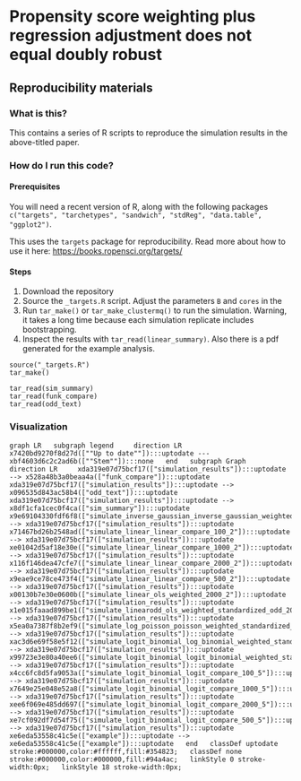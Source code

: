 # Propensity score weighting plus regression adjustment does not equal doubly robust
## Reproducibility materials

### What is this?

This contains a series of R scripts to reproduce the simulation results in the above-titled paper. 

### How do I run this code? 

#### Prerequisites
You will need a recent version of R, along with the following packages `c("targets", "tarchetypes", "sandwich", "stdReg", "data.table", "ggplot2")`. 

This uses the `targets` package for reproducibility. Read more about how to use it here: https://books.ropensci.org/targets/

#### Steps

1. Download the repository
2. Source the `_targets.R` script. Adjust the parameters `B` and `cores` in the 
3. Run `tar_make()` or `tar_make_clustermq()` to run the simulation. Warning, it takes a long time because each simulation replicate includes bootstrapping. 
4. Inspect the results with `tar_read(linear_summary)`. Also there is a pdf generated for the example analysis. 

```{r}
source("_targets.R")
tar_make()

tar_read(sim_summary)
tar_read(funk_compare)
tar_read(odd_text)
```


### Visualization

```mermaid
graph LR   subgraph legend     direction LR     x7420bd9270f8d27d([""Up to date""]):::uptodate --- xbf4603d6c2c2ad6b([""Stem""]):::none   end   subgraph Graph     direction LR     xda319e07d75bcf17(["simulation_results"]):::uptodate --> x528a48b3a0beaa4a(["funk_compare"]):::uptodate     xda319e07d75bcf17(["simulation_results"]):::uptodate --> x096535d843ac58b4(["odd_text"]):::uptodate     xda319e07d75bcf17(["simulation_results"]):::uptodate --> x8df1cfa1cec0f4ca(["sim_summary"]):::uptodate     x9e69104330fdf6f8(["simulate_inverse_gaussian_inverse_gaussian_weighted_standardized_2000_200"]):::uptodate --> xda319e07d75bcf17(["simulation_results"]):::uptodate     x71467bd26b2548ad(["simulate_linear_linear_compare_100_2"]):::uptodate --> xda319e07d75bcf17(["simulation_results"]):::uptodate     xe01042d5af18e30e(["simulate_linear_linear_compare_1000_2"]):::uptodate --> xda319e07d75bcf17(["simulation_results"]):::uptodate     x116f146dea47cfe7(["simulate_linear_linear_compare_2000_2"]):::uptodate --> xda319e07d75bcf17(["simulation_results"]):::uptodate     x9eae9ce78ce473f4(["simulate_linear_linear_compare_500_2"]):::uptodate --> xda319e07d75bcf17(["simulation_results"]):::uptodate     x00130b7e30e0600b(["simulate_linear_ols_weighted_2000_2"]):::uptodate --> xda319e07d75bcf17(["simulation_results"]):::uptodate     x1e015faaad899be1(["simulate_linearodd_ols_weighted_standardized_odd_2000_2"]):::uptodate --> xda319e07d75bcf17(["simulation_results"]):::uptodate     x5ea0a7387f8b2ef9(["simulate_log_poisson_poisson_weighted_standardized_2000_2"]):::uptodate --> xda319e07d75bcf17(["simulation_results"]):::uptodate     xac3d6e69f58e5f12(["simulate_logit_binomial_log_binomial_weighted_standardized_2000_20"]):::uptodate --> xda319e07d75bcf17(["simulation_results"]):::uptodate     x99723e3e80a40ee6(["simulate_logit_binomial_logit_binomial_weighted_standardized_2000_2"]):::uptodate --> xda319e07d75bcf17(["simulation_results"]):::uptodate     x4cc6fc8d5fa9053a(["simulate_logit_binomial_logit_compare_100_5"]):::uptodate --> xda319e07d75bcf17(["simulation_results"]):::uptodate     x7649e25e048e52a8(["simulate_logit_binomial_logit_compare_1000_5"]):::uptodate --> xda319e07d75bcf17(["simulation_results"]):::uptodate     xee6f069e485dd697(["simulate_logit_binomial_logit_compare_2000_5"]):::uptodate --> xda319e07d75bcf17(["simulation_results"]):::uptodate     xe7cf092df7d54f75(["simulate_logit_binomial_logit_compare_500_5"]):::uptodate --> xda319e07d75bcf17(["simulation_results"]):::uptodate     xe6eda53558c41c5e(["example"]):::uptodate --> xe6eda53558c41c5e(["example"]):::uptodate   end   classDef uptodate stroke:#000000,color:#ffffff,fill:#354823;   classDef none stroke:#000000,color:#000000,fill:#94a4ac;   linkStyle 0 stroke-width:0px;   linkStyle 18 stroke-width:0px;
```
